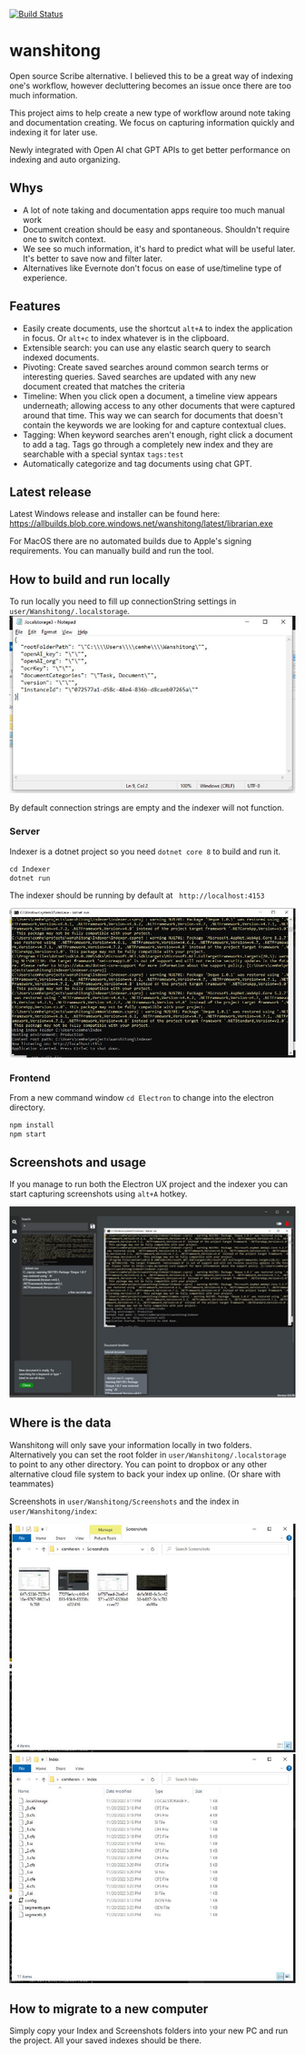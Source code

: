 [![Build Status](https://dev.azure.com/akifheren/wanshitong/_apis/build/status/cemheren.wanshitong.windows?branchName=master)](https://dev.azure.com/akifheren/wanshitong/_build/latest?definitionId=1&branchName=master)

# wanshitong
Open source Scribe alternative. I believed this to be a great way of indexing one's workflow, however decluttering becomes an issue once there are too much information. 

This project aims to help create a new type of workflow around note taking and documentation creating. We focus on capturing information quickly and indexing it for later use. 

Newly integrated with Open AI chat GPT APIs to get better performance on indexing and auto organizing.  

## Whys

* A lot of note taking and documentation apps require too much manual work 
* Document creation should be easy and spontaneous. Shouldn't require one to switch context. 
* We see so much information, it's hard to predict what will be useful later. It's better to save now and filter later. 
* Alternatives like Evernote don't focus on ease of use/timeline type of experience. 

## Features
* Easily create documents, use the shortcut `alt+A` to index the application in focus. Or `alt+c` to index whatever is in the clipboard. 
* Extensible search: you can use any elastic search query to search indexed documents. 
* Pivoting: Create saved searches around common search terms or interesting queries. Saved searches are updated with any new document created that matches the criteria
* Timeline: When you click open a document, a timeline view appears underneath; allowing access to any other documents that were captured around that time. This way we can search for documents that doesn't contain the keywords we are looking for and capture contextual clues. 
* Tagging: When keyword searches aren't enough, right click a document to add a tag. Tags go through a completely new index and they are searchable with a special syntax `tags:test`
* Automatically categorize and tag documents using chat GPT. 

## Latest release
Latest Windows release and installer can be found here: 
https://allbuilds.blob.core.windows.net/wanshitong/latest/librarian.exe

For MacOS there are no automated builds due to Apple's signing requirements. 
You can manually build and run the tool.

## How to build and run locally

To run locally you need to fill up connectionString settings in `user/Wanshitong/.localstorage`. 
![](Screenshots/fd1d16ae-ddd1-4316-b7d1-9e1f2ce85977.jpeg)

By default connection strings are empty and the indexer will not function. 

### Server
Indexer is a dotnet project so you need `dotnet core 8` to build and run it. 

```
cd Indexer
dotnet run
```

The indexer should be running by default at ` http://localhost:4153`

![](Screenshots/dcfa5f48-6c5c-4230-b887-5b1c783dd99a.jpeg)

### Frontend

From a new command window `cd Electron` to change into the electron directory. 
```
npm install
npm start
```

## Screenshots and usage

If you manage to run both the Electron UX project and the indexer you can start capturing screenshots using `alt+A` hotkey. 

![](Screenshots/77076e4c-c448-4813-95b9-83358cd22d16.jpeg)


## Where is the data

Wanshitong will only save your information locally in two folders. Alternatively you can set the root folder in `user/Wanshitong/.localstorage` to point to any other directory. You can point to dropbox or any other alternative cloud file system to back your index up online. (Or share with teammates)

Screenshots in `user/Wanshitong/Screenshots` and the index in `user/Wanshitong/index`: 

![](Screenshots/1b567bd2-fb82-4efc-9406-34eaecbaa2ba.jpeg)
![](Screenshots/98297b38-f150-40e5-aa35-aff70cc67865.jpeg)

## How to migrate to a new computer

Simply copy your Index and Screenshots folders into your new PC and run the project. All your saved indexes should be there. 

